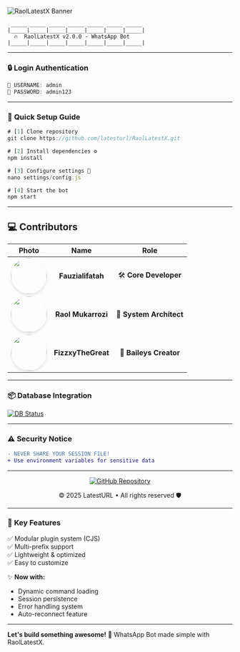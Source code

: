 ![RaolLatestX Banner](https://cardivo.vercel.app/api?name=RaolLatestX&description=🎁Base%20WhatsApp%20bot%20type%20case%20and%20plugins%20(cjs)&image=https://files.catbox.moe/j7k8st.jpg&backgroundColor=%23ecf0f1&github=latesturl&pattern=leaf&colorPattern=%23eaeaea)

```ascii
 _____ _____ _____ _____ _____ _____ _____ 
|_____|_____|_____|_____|_____|_____|_____|
  🔥  RaolLatestX v2.0.0 - WhatsApp Bot  
|_____|_____|_____|_____|_____|_____|_____|
```

---

### 🔒 **Login Authentication**  
```javascript
🔑 USERNAME: admin  
🔑 PASSWORD: admin123  
```

---

### 🚀 **Quick Setup Guide**  
```javascript
# [1] Clone repository
git clone https://github.com/latesturl/RaolLatestX.git

# [2] Install dependencies ⚙️
npm install

# [3] Configure settings 🔧
nano settings/config.js

# [4] Start the bot 
npm start
```

---

## 💻 **Contributors**

<div align="center">

| **Photo** | **Name**              | **Role**                |
|:---------:|:---------------------:|:-----------------------:|
| <img src="https://avatars.githubusercontent.com/u/118640580?v=4" width="80" style="border-radius:50%; box-shadow: 0 4px 6px rgba(0,0,0,0.1);" /> | **Fauzialifatah**       | 🛠️ **Core Developer**    |
| <img src="https://avatars.githubusercontent.com/u/198647531?v=4" width="80" style="border-radius:50%; box-shadow: 0 4px 6px rgba(0,0,0,0.1);" /> | **Raol Mukarrozi**      | 🎨 **System Architect**  |
| <img src="https://avatars.githubusercontent.com/u/190741826?v=4" width="80" style="border-radius:50%; box-shadow: 0 4px 6px rgba(0,0,0,0.1);" /> | **FizzxyTheGreat**      | 🚀 **Baileys Creator**   |

</div>

---

### 📦 **Database Integration**  
[![DB Status](https://github-readme-stats.vercel.app/api/pin/?username=latesturl&repo=DBRaolLatestX&show_owner=true&theme=radical)](https://github.com/latesturl/dbRaolLatestX)

---

### ⚠️ **Security Notice**  
```diff
- NEVER SHARE YOUR SESSION FILE! 
+ Use environment variables for sensitive data
```

---

<footer align="center">
<a href="https://github.com/latesturl" target="_blank" rel="noopener noreferrer">
<img src="https://img.shields.io/badge/GitHub-100000?style=for-the-badge&logo=github&logoColor=white" alt="GitHub Repository" />
</a>
<p>© 2025 LatestURL • All rights reserved 🛡️</p>
</footer>

---

### 📌 **Key Features**  
✅ Modular plugin system (CJS)  
✅ Multi-prefix support  
✅ Lightweight & optimized  
✅ Easy to customize  

✨ **Now with:**  
- Dynamic command loading  
- Session persistence  
- Error handling system  
- Auto-reconnect feature  

---

**Let's build something awesome!** 🚀 WhatsApp Bot made simple with RaolLatestX.

